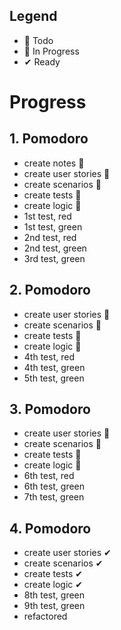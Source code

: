 ## Legend

- 📃 Todo
- 🚧 In Progress
- ✔ Ready

# Progress

## 1. Pomodoro
- create notes 🚧
- create user stories 🚧
- create scenarios 🚧
- create tests 🚧
- create logic 🚧
- 1st test, red
- 1st test, green
- 2nd test, red
- 2nd test, green
- 3rd test, green

## 2. Pomodoro
- create user stories 🚧
- create scenarios 🚧
- create tests 🚧
- create logic 🚧
- 4th test, red
- 4th test, green
- 5th test, green

## 3. Pomodoro
- create user stories 🚧
- create scenarios 🚧
- create tests 🚧
- create logic 🚧
- 6th test, red
- 6th test, green
- 7th test, green

## 4. Pomodoro
- create user stories ✔
- create scenarios ✔
- create tests ✔
- create logic ✔
- 8th test, green
- 9th test, green
- refactored